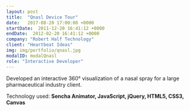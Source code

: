 ```yaml
---
layout: post
title:  "Qnasl Device Tour"
date:   2017-08-20 17:00:00 +0000
startDate:  2011-12-20 16:41:12 +0000
endDate:  2012-02-20 16:41:12 +0000
company: "Robert Half Technology"
client: "Heartbeat Ideas"
img: img/portfolio/qnasl.jpg
modalID: modalQnasl
role: "Interactive Developer"
---
```

Developed an interactive 360° visualization of a nasal spray for a large pharmaceutical industry client.

Technology used: **Sencha Animator, JavaScript, jQuery, HTML5, CSS3, Canvas**
